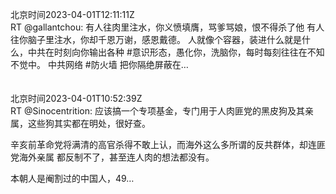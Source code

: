 北京时间2023-04-01T12:11:11Z<br>RT @gallantchou: 有人往肉里注水，你义愤填膺，骂爹骂娘，恨不得杀了他
有人往你脑子里注水，你却千恩万谢，感恩戴德。
人就像个容器，装进什么就是什么，中共在时刻向你输出各种 #意识形态，愚化你，洗脑你，每时每刻往往在不知不觉中。
中共网络 #防火墙 把你隔绝屏蔽在…<br><br><br>北京时间2023-04-01T10:52:39Z<br>RT @Sinocentrition: 应该搞一个专项基金，专门用于人肉匪党的黑皮狗及其亲属，这些狗其实都在明处，很好查。

辛亥前革命党将满清的高官杀得不敢上认，而海外这么多所谓的反共群体，却连匪党海外亲属 都反制不了，甚至连人肉的想法都没有。

本朝人是阉割过的中国人，49…<br><br><br>